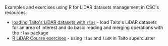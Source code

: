Examples and exercises using R for LiDAR datasets management in CSC's resources:
* [loading Taito's LiDAR datasets with `rlas`](rlas-DEM_example) - load Taito's LiDAR datasets for an area of interest and do basic reading and merging operations with the `rlas` package
* [R LiDAR Course exercises](R_lidar_course_exercises) - using `rlas` and `lidR` in Taito supercluster
